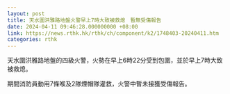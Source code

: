 ```yaml
---
layout: post
title: 天水圍洪雅路地盤火警早上7時大致被救熄　暫無受傷報告
date: 2024-04-11 09:46:28.000000000 +08:00
link: https://news.rthk.hk/rthk/ch/component/k2/1748403-20240411.htm
categories: rthk
---
```


天水圍洪雅路地盤的四級火警，火勢在早上6時22分受到包圍，並於早上7時大致被救熄。

期間消防員動用7條喉及2隊煙帽隊灌救，​火警中暫未接獲受傷報告。
